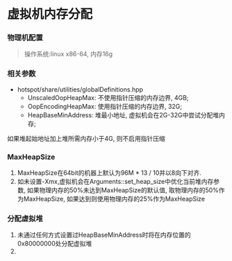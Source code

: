 # 虚拟机内存分配

### 物理机配置
> 操作系统:linux x86-64, 内存16g

### 相关参数
* hotspot/share/utilities/globalDefinitions.hpp
  * UnscaledOopHeapMax: 不使用指针压缩的内存边界, 4GB;
  * OopEncodingHeapMax: 使用指针压缩的内存边界, 32G;
  * HeapBaseMinAddress: 堆最小地址, 虚拟机会在2G-32G中尝试分配堆内存;

如果堆起始地址加上堆所需内存小于4G, 则不启用指针压缩

### MaxHeapSize
1. MaxHeapSize在64bit的机器上默认为96M * 13 / 10并以8向下对齐.
2. 如未设置-Xmx,虚拟机会在Arguments::set_heap_size中优化当前堆内存参数, 如果物理内存的50%未达到MaxHeapSize的默认值, 取物理内存的50%作为MaxHeapSize, 如果达到则使用物理内存的25%作为MaxHeapSize

### 分配虚拟堆
1. 未通过任何方式设置过HeapBaseMinAddress时将在内存位置的0x80000000处分配虚拟堆
1. 

